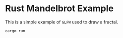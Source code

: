 # Rust Mandelbrot Example

This is a simple example of `GLFW` used to draw a fractal.

```
cargo run
```
